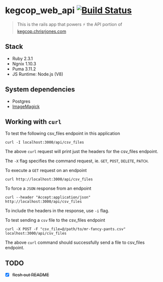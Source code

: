 # kegcop_web_api [![Build Status](https://travis-ci.org/ipatch/kegcop-web.svg?branch=master)](https://travis-ci.org/ipatch/kegcop-web)

> This is the rails app that powers ⚡️ the API portion of [kegcop.chrisrjones.com](kegcop.chrisrjones.com)

## Stack
- Ruby 2.3.1
- Ngnix 1.10.3
- Puma 3.11.2
- JS Runtime: Node.js (V8)

##  System dependencies
- Postgres
- [ImageMagick](https://github.com/ImageMagick/ImageMagick)

## Working with `curl`

To test the following csv_files endpoint in this application
```fish
curl -I localhost:3000/api/csv_files
```
The above `curl` request will print just the headers for the csv_files endpoint.

The `-X` flag specifies the command request, ie. `GET`, `POST`, `DELETE`, `PATCH`.

To execute a `GET` request on an endpoint
```fish
curl http://localhost:3000/api/csv_files
```

To force a `JSON` response from an endpoint
```fish
curl --header "Accept:application/json" http://localhost:3000/api/csv_files
```

To include the headers in the response, use `-i` flag.

To test sending a `csv` file to the csv_files endpoint
```fish
curl -X POST -F "csv_file=@/path/to/mr-fancy-pants.csv" localhost:3000/api/csv_files
```

The above `curl` command should successfully send a file to csv_files endpoint.

## TODO
- [x] ~~flesh out README~~


